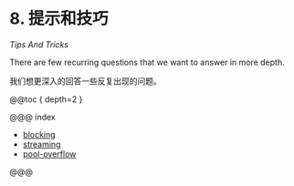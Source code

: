 # 8. 提示和技巧
*Tips And Tricks*

There are few recurring questions that we want to answer in more depth.

我们想更深入的回答一些反复出现的问题。

@@toc { depth=2 }

@@@ index

 * [blocking](handling-blocking-operations-in-akka-http-routes.md)
 * [streaming](implications-of-streaming-http-entity.md)
 * [pool-overflow](client-side/pool-overflow.md)

@@@